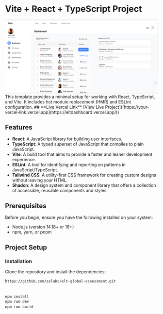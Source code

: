 # Vite + React + TypeScript Project
<img src="https://github.com/aslahc/elt-global-assessment/blob/main/public/Screenshot%202024-08-10%20130456.png?raw=true">
<!-- <img src="https://github.com/aslahc/elt-global-assessment/blob/main/public/Screenshot%202024-08-10%20131512.png?raw=true"> -->
This template provides a minimal setup for working with React, TypeScript, and Vite. It includes hot module replacement (HMR) and ESLint configuration.
## **Live Vercel Link**
[View Live Project]([https://your-vercel-link.vercel.app](https://eltdashboard.vercel.app/))

## **Features**

- **React**: A JavaScript library for building user interfaces.
- **TypeScript**: A typed superset of JavaScript that compiles to plain JavaScript.
- **Vite**: A build tool that aims to provide a faster and leaner development experience.
- **ESLint**: A tool for identifying and reporting on patterns in JavaScript/TypeScript.
- **Tailwind CSS**: A utility-first CSS framework for creating custom designs without leaving your HTML.
- **Shadcn**: A design system and component library that offers a collection of accessible, reusable components and styles.

## **Prerequisites**

Before you begin, ensure you have the following installed on your system:
- Node.js (version 14.18+ or 16+)
- npm, yarn, or pnpm

## **Project Setup**

### **Installation**

Clone the repository and install the dependencies:

```bash
https://github.com/aslahc/elt-global-assessment.git


npm install
npm run dev
npm run build 
